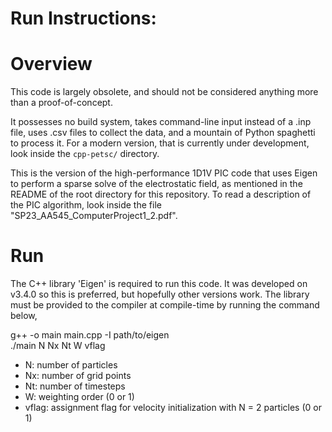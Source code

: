 # Run Instructions:
# Overview
This code is largely obsolete, and should not be considered anything more than a proof-of-concept. 

It possesses no build system, takes command-line input instead of a .inp file, uses .csv files to collect the data, and a mountain of Python spaghetti to process it. For a modern version, that is currently under development, look inside the `cpp-petsc/` directory. 

This is the version of the high-performance 1D1V PIC code that uses Eigen to perform a sparse solve of the electrostatic field, as mentioned in the README of the root directory for this repository. To read a description of the PIC algorithm, look inside the file "SP23\_AA545\_ComputerProject1_2.pdf". 

# Run
The C++ library 'Eigen' is required to run this code. It was developed on v3.4.0 so this is preferred, but hopefully other versions work. 
The library must be provided to the compiler at compile-time by running the command below,

g++ -o main main.cpp -I path/to/eigen  
./main N Nx Nt W vflag

- N: number of particles
- Nx: number of grid points 
- Nt: number of timesteps
- W: weighting order (0 or 1)
- vflag: assignment flag for velocity initialization with N = 2 particles (0 or 1)

